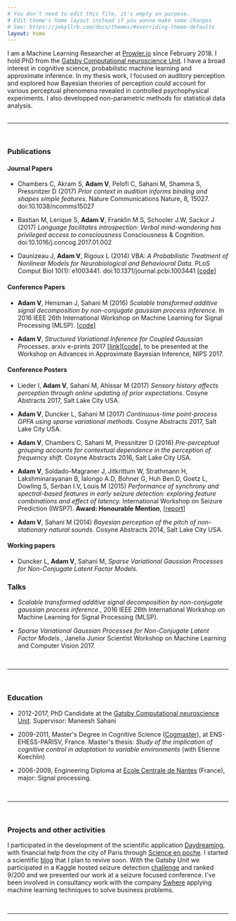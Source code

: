 ```yaml
---
# You don't need to edit this file, it's empty on purpose.
# Edit theme's home layout instead if you wanna make some changes
# See: https://jekyllrb.com/docs/themes/#overriding-theme-defaults
layout: home
---
```


I am a Machine Learning Researcher at [Prowler.io](https://www.prowler.io/) since February 2018.
I hold PhD from the [Gatsby Computational neuroscience Unit](http://www.gatsby.ucl.ac.uk/).
I have a broad interest in cognitive science, probabilistic machine learning and approximate inference.
In my thesis work, I focused on auditory perception and explored how Bayesian theories of perception could account for various perceptual phenomena revealed in controlled psychophysical experiments. I also developped non-parametric methods for statistical data analysis.
 <br />
<br />

---
<br />


###  **Publications**


#### Journal Papers


 * Chambers C, Akram S, **Adam V**, Pelofi C, Sahani M, Shamma S, Pressnitzer D (2017) _Prior context in audition informs binding and shapes simple features._ Nature Communications Nature, 8, 15027. doi:10.1038/ncomms15027

 * Bastian M, Lerique S, **Adam ⁠V**, Franklin M.S⁠, Schooler J.W, Sackur J (2017) _Language facilitates introspection: Verbal mind-wandering has privileged access to consciousness_ Consciousness & Cognition. doi:10.1016/j.concog.2017.01.002

 * Daunizeau J, **Adam V**, Rigoux L (2014) VBA: _A Probabilistic Treatment of Nonlinear Models for Neurobiological and Behavioural Data._ PLoS Comput Biol 10(1): e1003441. doi:10.1371/journal.pcbi.1003441 [[code](https://mbb-team.github.io/VBA-toolbox/
)]

#### Conference Papers

 * **Adam V**, Hensman J, Sahani M (2016) _Scalable transformed additive signal decomposition by non-conjugate gaussian process inference._
In 2016 IEEE 26th International Workshop on Machine Learning for Signal Processing (MLSP). [[code](https://github.com/UCL/SVAGP)]

* **Adam V**, _Structured Variational Inference for Coupled Gaussian Processes_. arxiv e-prints 2017 [[link](http://arxiv.org/abs/1711.01131)][[code](https://github.com/vincentadam87/SVGPs)], to be presented at the Workshop on Advances in Approximate Bayesian Inference, NIPS 2017.


#### Conference Posters

* Lieder I, **Adam V**, Sahani M, Ahissar M (2017) _Sensory history affects perception through online updating of prior expectations._ Cosyne Abstracts 2017, Salt Lake City USA.

* **Adam V**, Duncker L, Sahani M (2017) _Continuous-time point-process GPFA using sparse variational methods._ Cosyne Abstracts 2017, Salt Lake City USA.

* **Adam V**, Chambers C, Sahani M, Pressnitzer D (2016) _Pre-perceptual grouping accounts for contextual dependence in the perception of frequency shift._ Cosyne Abstracts 2016, Salt Lake City USA.

* **Adam V**, Soldado-Magraner J, Jitkrittum W, Strathmann H, Lakshminarayanan B, Ialongo A.D, Bohner G, Huh Ben.D, Goetz L, Dowling S, Serban I.V, Louis M (2015) _Performance of synchrony and spectral-based features in early seizure detection: exploring feature combinations and effect of latency._ International Workshop on Seizure Prediction (IWSP7). **Award: Honourable Mention**,  [[report](http://www.gatsby.ucl.ac.uk/~vincenta/kaggle/report.pdf)]


* **Adam V**, Sahani M (2014) _Bayesian perception of the pitch of non-stationary natural sounds._ Cosyne Abstracts 2014, Salt Lake City USA.

#### Working papers

* Duncker L, **Adam V**, Sahani M, _Sparse Variational Gaussian Processes for Non-Conjugate Latent Factor Models_.

###  **Talks**

* _Scalable transformed additive signal decomposition by non-conjugate gaussian process inference._, 2016 IEEE 26th International Workshop on Machine Learning for Signal Processing (MLSP).

* _Sparse Variational Gaussian Processes for Non-Conjugate Latent Factor Models._,
Janelia Junior Scientist Workshop on Machine Learning and Computer Vision 2017.

<br />

---
<br />

### **Education**

 * 2012-2017, PhD Candidate at the  [Gatsby Computational neuroscience Unit](http://www.gatsby.ucl.ac.uk/). Supervisor: Maneesh Sahani

 * 2009-2011, Master's Degree in Cognitive Science ([Cogmaster](http://sapience.dec.ens.fr/cogmaster/www/)), at ENS-EHESS-PARISV, France. Master's thesis: _Study of the implication of cognitive control in adaptation to variable environments_ (with Etienne Koechlin)

 * 2006-2009, Engineering Diploma at [Ecole Centrale de Nantes](http://www.ec-nantes.fr/version-anglaise/) (France), major: Signal processing.


<br />

---
<br />

### **Projects and other activities**

I participated in the development of the scientific application [Daydreaming](http://daydreaming-the-app.net/), with financial help from the city of Paris through [Science en poche](https://iscpif.fr/projects/science-en-poche/). I started a scientific [blog](https://vincentadam87.wordpress.com/) that I plan to revive soon. With the Gatsby Unit we participated in a Kaggle hosted seizure detection [challenge](https://www.kaggle.com/c/seizure-detection) and ranked 9/200 and we presented our work at a seizure focused conference. I've been involved in consultancy work with the company [Swhere](http://www.swhere.com/) applying machine learning techniques to solve business problems.

<br />

---
<br />





